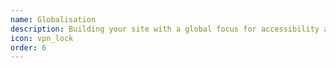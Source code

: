 ```yaml
---
name: Globalisation
description: Building your site with a global focus for accessibility and personalisation
icon: vpn_lock
order: 6
---
```

